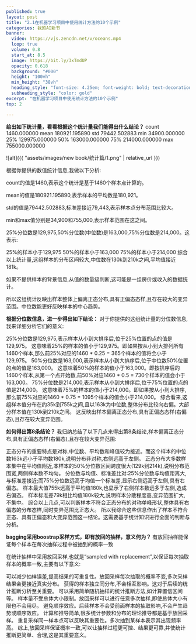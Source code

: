 ```yaml
---
published: true
layout: post
title: "2.1在机器学习项目中使用统计方法的10个示例"
categories: 我的AI新书
banner:
  video: https://vjs.zencdn.net/v/oceans.mp4
  loop: true
  volume: 0.8
  start_at: 8.5
  image: https://bit.ly/3xTmdUP
  opacity: 0.618
  background: "#000"
  height: "100vh"
  min_height: "38vh"
  heading_style: "font-size: 4.25em; font-weight: bold; text-decoration: underline"
  subheading_style: "color: gold"
excerpt: "在机器学习项目中使用统计方法的10个示例"
top: 2

---
```


**给出如下统计量，看看根据这个统计量我们能得出什么结论？**
count      1460.000000
mean     180921.195890
std       79442.502883
min       34900.000000
25%      129975.000000
50%      163000.000000
75%      214000.000000
max      755000.000000

![alt]({{ "assets/images/new book/统计篇/1.png" | relative_url }})  

根据你提供的数值统计信息,我做以下分析:

count的值是1460,表示这个统计是基于1460个样本点计算的。

mean的值是180921.195890,表示样本的平均数是180,921。

std的值是79442.502883,标准差接近79,443,表示样本点分布范围比较大。

min和max值分别是34,900和755,000,表示样本范围在这之间。

25%分位数是129,975,50%分位数(中位数)是163,000,75%分位数是214,000。这表示:

25%的样本小于129,975
50%的样本小于163,000
75%的样本小于214,000
综合以上统计量,这组样本的分布区间较大,中位数在130k到210k之间,平均值接近181k。

如果不提供样本的背景信息,从值的数量级判断,这可能是一组房价或收入的数据统计。

所以这组统计反映出样本整体上偏离正态分布,具有正偏态态样,且存在较大的变异范围。中位数能更好反映样本的中心趋势。

**根据分位数信息，进一步得出如下结论：**
对于你提供的这组统计量的分位数信息,我来详细分析它们的意义:

25%分位数是129,975,表示样本从小到大排序后,位于25%位置的点的值是129,975。
这意味着25%的样本的值小于129,975。即如果按从小到大排列所有1460个样本,那么前25%对应的1460 * 0.25 = 365个样本的值将会小于129,975。
50%分位数是163,000,表示样本从小到大排序后,位于中位数50%位置的点的值是163,000。
这意味着50%的样本的值小于163,000。即按排序后的1460个样本,从第一个点开始数,前50%对应1460 * 0.5 = 730个样本的值会小于163,000。
75%分位数是214,000,表示样本从小到大排序后,位于75%位置的点的值是214,000。
这意味着75%的样本的值小于214,000。即如果按从小到大排序,那么前75%对应的1460 * 0.75 = 1095个样本的值会小于214,000。
综合看来,这组样本值分布在约35k到755k之间,且以163k为中位数,整体分布比较向右偏。大部分样本值在130k到210k之间。
这反映出样本偏离正态分布,具有正偏态态样(右偏态),且存在较大变异范围。

**如何得出第8条结论？**
我归纳总结了以下几点来得出第8条结论,样本偏离正态分布,具有正偏态态样(右偏态),且存在较大变异范围:

正态分布的重要特点是对称,中位数、平均数和峰值较为接近。而这个样本的中位数163k远小于平均数180k,说明分布非对称,右侧远高于左侧。
正态分布大多数样本集中在平均值附近,本样本的50%分位数区间跨度很大(129k到214k),说明分布范围宽,两侧样本数不均匀。
分位数与均值、标准差比对:25%分位数与均值距离大,与标准差接近;而75%分位数远高于均值一个标准差,显示右侧远高于左侧,具有右偏态。
样本最大值755k远高于平均值180k,也显示了右侧样本数远多于左侧,造成右偏态。
样本标准差79k相比均值180k较大,说明样本分散程度高,变异范围扩大,不集中。
综合以上几点,可以判断样本不符合正态分布的对称单峰形状,整体具有右偏态的分布态样,同时变异范围比正态大。
所以我综合这些信息作出了样本不符合正态、具有正偏态和大变异范围这一结论。这需要基于统计知识进行全面的判断与分析。


**bagging采用boostrap采样方式，即有放回的抽样，意义何为？**
有放回抽样能保证每个样本在每次抽样过程中被抽到的概率一致

在统计抽样中采用放回采样,也就是“sampled with replacement”,以保证每次抽取样本的概率一致,主要有以下意义:

可以减少抽样误差,提高结果的可重复性。放回采样每次抽取的概率不变,多次采样结果会更接近真实分布。
获得的样本独立同分布,不会相互影响。这对于后续的统计推断分析至关重要。
可以采用简单随机抽样的统计推断方法,如计算置信区间等。
样本量不受总体大小限制。放回采样可以进行任意多次抽样,即使总体大小有限也不会用尽。
避免顺序效应。后续样本不会受前面样本的抽取影响,不会产生趋势或顺序效应。
计算和推导简单,很多统计参数和分布的理论推导都是基于放回采样。
重复采样同一样本点可以反映其重要性。多次抽到某样本表示其出现频率高。
综上,放回采样保证概率一致,可以让抽样过程更可控、结果更可靠,并使统计推断更简单、合理,这是其重要意义。